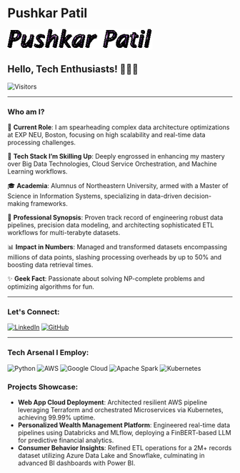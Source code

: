 # Pushkar Patil

![Description of GIF](https://github.com/patil-pus/patil-pus/blob/main/text.gif?raw=true)

## Hello, Tech Enthusiasts! 👨‍💻🚀

![Visitors](https://visitor-badge.glitch.me/badge?page_id=pushkarpatil1.pushkarpatil1)

---

### Who am I?

🔭 **Current Role**: I am spearheading complex data architecture optimizations at EXP NEU, Boston, focusing on high scalability and real-time data processing challenges.

🌱 **Tech Stack I’m Skilling Up**: Deeply engrossed in enhancing my mastery over Big Data Technologies, Cloud Service Orchestration, and Machine Learning workflows.

🎓 **Academia**: Alumnus of Northeastern University, armed with a Master of Science in Information Systems, specializing in data-driven decision-making frameworks.

💼 **Professional Synopsis**: Proven track record of engineering robust data pipelines, precision data modeling, and architecting sophisticated ETL workflows for multi-terabyte datasets.

📊 **Impact in Numbers**: Managed and transformed datasets encompassing millions of data points, slashing processing overheads by up to 50% and boosting data retrieval times.

✨ **Geek Fact**: Passionate about solving NP-complete problems and optimizing algorithms for fun.

---

### Let's Connect:

[![LinkedIn][1.1]][1]  [![GitHub][2.2]][2]

[1.1]: https://i.stack.imgur.com/gVE0j.png "Connect with me on LinkedIn"
[1]: https://linkedin.com/in/pushkarpatil1
[2.2]: https://i.stack.imgur.com/tskMh.png "Follow me on GitHub"
[2]: https://github.com/pushkarpatil1

---

### Tech Arsenal I Employ:

![Python](https://img.shields.io/badge/-Python-black?style=flat-square&logo=python)
![AWS](https://img.shields.io/badge/-AWS-black?style=flat-square&logo=amazonaws)
![Google Cloud](https://img.shields.io/badge/-Google%20Cloud-black?style=flat-square&logo=googlecloud)
![Apache Spark](https://img.shields.io/badge/-Apache%20Spark-black?style=flat-square&logo=apachespark)
![Kubernetes](https://img.shields.io/badge/-Kubernetes-black?style=flat-square&logo=kubernetes)

### Projects Showcase:

- **Web App Cloud Deployment**: Architected resilient AWS pipeline leveraging Terraform and orchestrated Microservices via Kubernetes, achieving 99.99% uptime.
- **Personalized Wealth Management Platform**: Engineered real-time data pipelines using Databricks and MLflow, deploying a FinBERT-based LLM for predictive financial analytics.
- **Consumer Behavior Insights**: Refined ETL operations for a 2M+ records dataset utilizing Azure Data Lake and Snowflake, culminating in advanced BI dashboards with Power BI.


